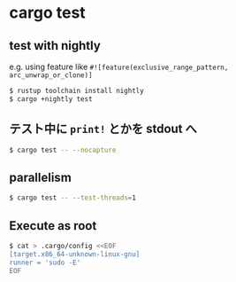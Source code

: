 # cargo test

## test with nightly
e.g. using feature like `#![feature(exclusive_range_pattern, arc_unwrap_or_clone)]`

```bash
$ rustup toolchain install nightly
$ cargo +nightly test
```

## テスト中に `print!` とかを stdout へ
```bash
$ cargo test -- --nocapture
```

## parallelism
```bash
$ cargo test -- --test-threads=1
```

## Execute as root
```bash
$ cat > .cargo/config <<EOF
[target.x86_64-unknown-linux-gnu]
runner = 'sudo -E'
EOF
```
